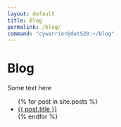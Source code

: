 ```yaml
---
layout: default
title: Blog
permalink: /blog/
command: "cywarrior@det520:~/blog"
---
```


# Blog

Some text here

<ul>
  {% for post in site.posts %}
    <li>
      <a href="{{ post.url }}">{{ post.title }}</a>
    </li>
  {% endfor %}
</ul>
